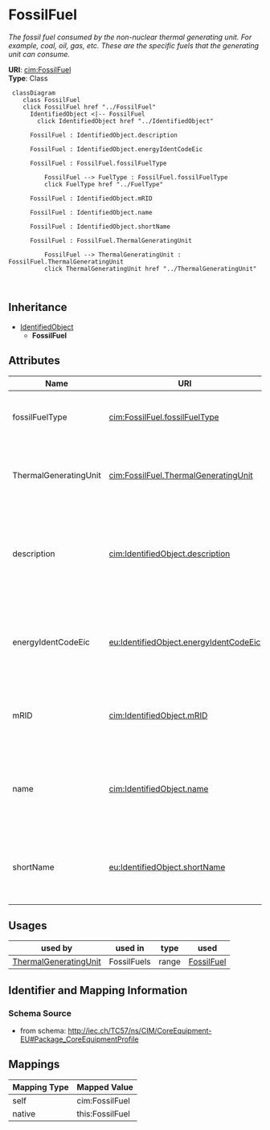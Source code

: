 # FossilFuel


_The fossil fuel consumed by the non-nuclear thermal generating unit.   For example, coal, oil, gas, etc.   These are the specific fuels that the generating unit can consume._





**URI**: [cim:FossilFuel](http://iec.ch/TC57/CIM100#FossilFuel)<br />
**Type**: Class




```mermaid
 classDiagram
    class FossilFuel
    click FossilFuel href "../FossilFuel"
      IdentifiedObject <|-- FossilFuel
        click IdentifiedObject href "../IdentifiedObject"
      
      FossilFuel : IdentifiedObject.description
        
      FossilFuel : IdentifiedObject.energyIdentCodeEic
        
      FossilFuel : FossilFuel.fossilFuelType
        
          FossilFuel --> FuelType : FossilFuel.fossilFuelType
          click FuelType href "../FuelType"
        
      FossilFuel : IdentifiedObject.mRID
        
      FossilFuel : IdentifiedObject.name
        
      FossilFuel : IdentifiedObject.shortName
        
      FossilFuel : FossilFuel.ThermalGeneratingUnit
        
          FossilFuel --> ThermalGeneratingUnit : FossilFuel.ThermalGeneratingUnit
          click ThermalGeneratingUnit href "../ThermalGeneratingUnit"
        
      
```





## Inheritance
* [IdentifiedObject](IdentifiedObject.md)
    * **FossilFuel**



## Attributes


| Name | URI | Cardinality and Range | Description | Inheritance |
| ---  | --- | --- | --- | --- |
| fossilFuelType | [cim:FossilFuel.fossilFuelType](http://iec.ch/TC57/CIM100#FossilFuel.fossilFuelType) | 1 <br />  [FuelType](FuelType.md)  | The type of fossil fuel, such as coal, oil, or gas | direct |
| ThermalGeneratingUnit | [cim:FossilFuel.ThermalGeneratingUnit](http://iec.ch/TC57/CIM100#FossilFuel.ThermalGeneratingUnit) | 1 <br />  [ThermalGeneratingUnit](ThermalGeneratingUnit.md)  | A thermal generating unit may have one or more fossil fuels | direct |
| description | [cim:IdentifiedObject.description](http://iec.ch/TC57/CIM100#IdentifiedObject.description) | 0..1 <br />  string  | The description is a free human readable text describing or naming the object | [IdentifiedObject](IdentifiedObject.md) |
| energyIdentCodeEic | [eu:IdentifiedObject.energyIdentCodeEic](http://iec.ch/TC57/CIM100-European#IdentifiedObject.energyIdentCodeEic) | 0..1 <br />  string  | The attribute is used for an exchange of the EIC code (Energy identification ... | [IdentifiedObject](IdentifiedObject.md) |
| mRID | [cim:IdentifiedObject.mRID](http://iec.ch/TC57/CIM100#IdentifiedObject.mRID) | 1 <br />  string  | Master resource identifier issued by a model authority | [IdentifiedObject](IdentifiedObject.md) |
| name | [cim:IdentifiedObject.name](http://iec.ch/TC57/CIM100#IdentifiedObject.name) | 1 <br />  string  | The name is any free human readable and possibly non unique text naming the o... | [IdentifiedObject](IdentifiedObject.md) |
| shortName | [eu:IdentifiedObject.shortName](http://iec.ch/TC57/CIM100-European#IdentifiedObject.shortName) | 0..1 <br />  string  | The attribute is used for an exchange of a human readable short name with len... | [IdentifiedObject](IdentifiedObject.md) |





## Usages

| used by | used in | type | used |
| ---  | --- | --- | --- |
| [ThermalGeneratingUnit](ThermalGeneratingUnit.md) | FossilFuels | range | [FossilFuel](FossilFuel.md) |






## Identifier and Mapping Information







### Schema Source


* from schema: http://iec.ch/TC57/ns/CIM/CoreEquipment-EU#Package_CoreEquipmentProfile





## Mappings

| Mapping Type | Mapped Value |
| ---  | ---  |
| self | cim:FossilFuel |
| native | this:FossilFuel |




